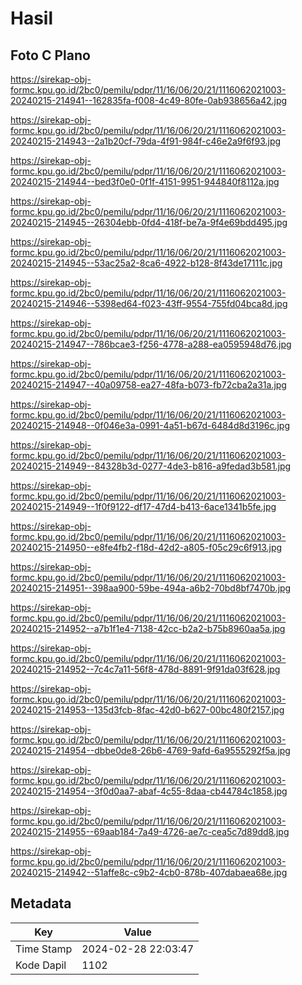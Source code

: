 # Hasil

## Foto C Plano

https://sirekap-obj-formc.kpu.go.id/2bc0/pemilu/pdpr/11/16/06/20/21/1116062021003-20240215-214941--162835fa-f008-4c49-80fe-0ab938656a42.jpg

https://sirekap-obj-formc.kpu.go.id/2bc0/pemilu/pdpr/11/16/06/20/21/1116062021003-20240215-214943--2a1b20cf-79da-4f91-984f-c46e2a9f6f93.jpg

https://sirekap-obj-formc.kpu.go.id/2bc0/pemilu/pdpr/11/16/06/20/21/1116062021003-20240215-214944--bed3f0e0-0f1f-4151-9951-944840f8112a.jpg

https://sirekap-obj-formc.kpu.go.id/2bc0/pemilu/pdpr/11/16/06/20/21/1116062021003-20240215-214945--26304ebb-0fd4-418f-be7a-9f4e69bdd495.jpg

https://sirekap-obj-formc.kpu.go.id/2bc0/pemilu/pdpr/11/16/06/20/21/1116062021003-20240215-214945--53ac25a2-8ca6-4922-b128-8f43de17111c.jpg

https://sirekap-obj-formc.kpu.go.id/2bc0/pemilu/pdpr/11/16/06/20/21/1116062021003-20240215-214946--5398ed64-f023-43ff-9554-755fd04bca8d.jpg

https://sirekap-obj-formc.kpu.go.id/2bc0/pemilu/pdpr/11/16/06/20/21/1116062021003-20240215-214947--786bcae3-f256-4778-a288-ea0595948d76.jpg

https://sirekap-obj-formc.kpu.go.id/2bc0/pemilu/pdpr/11/16/06/20/21/1116062021003-20240215-214947--40a09758-ea27-48fa-b073-fb72cba2a31a.jpg

https://sirekap-obj-formc.kpu.go.id/2bc0/pemilu/pdpr/11/16/06/20/21/1116062021003-20240215-214948--0f046e3a-0991-4a51-b67d-6484d8d3196c.jpg

https://sirekap-obj-formc.kpu.go.id/2bc0/pemilu/pdpr/11/16/06/20/21/1116062021003-20240215-214949--84328b3d-0277-4de3-b816-a9fedad3b581.jpg

https://sirekap-obj-formc.kpu.go.id/2bc0/pemilu/pdpr/11/16/06/20/21/1116062021003-20240215-214949--1f0f9122-df17-47d4-b413-6ace1341b5fe.jpg

https://sirekap-obj-formc.kpu.go.id/2bc0/pemilu/pdpr/11/16/06/20/21/1116062021003-20240215-214950--e8fe4fb2-f18d-42d2-a805-f05c29c6f913.jpg

https://sirekap-obj-formc.kpu.go.id/2bc0/pemilu/pdpr/11/16/06/20/21/1116062021003-20240215-214951--398aa900-59be-494a-a6b2-70bd8bf7470b.jpg

https://sirekap-obj-formc.kpu.go.id/2bc0/pemilu/pdpr/11/16/06/20/21/1116062021003-20240215-214952--a7b1f1e4-7138-42cc-b2a2-b75b8960aa5a.jpg

https://sirekap-obj-formc.kpu.go.id/2bc0/pemilu/pdpr/11/16/06/20/21/1116062021003-20240215-214952--7c4c7a11-56f8-478d-8891-9f91da03f628.jpg

https://sirekap-obj-formc.kpu.go.id/2bc0/pemilu/pdpr/11/16/06/20/21/1116062021003-20240215-214953--135d3fcb-8fac-42d0-b627-00bc480f2157.jpg

https://sirekap-obj-formc.kpu.go.id/2bc0/pemilu/pdpr/11/16/06/20/21/1116062021003-20240215-214954--dbbe0de8-26b6-4769-9afd-6a9555292f5a.jpg

https://sirekap-obj-formc.kpu.go.id/2bc0/pemilu/pdpr/11/16/06/20/21/1116062021003-20240215-214954--3f0d0aa7-abaf-4c55-8daa-cb44784c1858.jpg

https://sirekap-obj-formc.kpu.go.id/2bc0/pemilu/pdpr/11/16/06/20/21/1116062021003-20240215-214955--69aab184-7a49-4726-ae7c-cea5c7d89dd8.jpg

https://sirekap-obj-formc.kpu.go.id/2bc0/pemilu/pdpr/11/16/06/20/21/1116062021003-20240215-214942--51affe8c-c9b2-4cb0-878b-407dabaea68e.jpg


## Metadata

| Key        | Value               |
| ---------- | ------------------- |
| Time Stamp | 2024-02-28 22:03:47 |
| Kode Dapil | 1102                |



